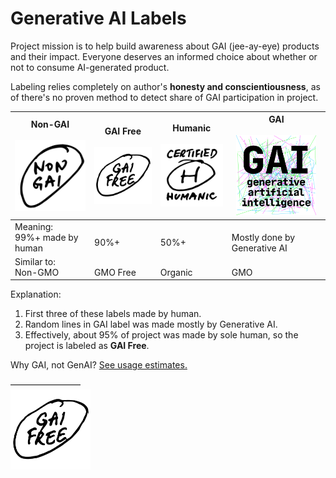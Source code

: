 # Generative AI Labels

Project mission is to help build awareness about GAI (jee-ay-eye) products and their impact. Everyone deserves an informed choice about whether or not to consume AI-generated product.

Labeling relies completely on author's **honesty and conscientiousness**, as of there's no proven method to detect share of GAI participation in project.

| Non-GAI<br /><br /><img src="png/non-gai-label.png" width="128" alt="non gai" /> | GAI Free<br /><br /><img src="png/gai-free-label.png" width="128" alt="gai gree" /> | Humanic<br /><br /><img src="png/certified-humanic-label.png" width="128" alt="certified humanic" /> | GAI<br /><br /><img src="png/gai-label-150.png" width="128" alt="generative ai" /> |
| -------------------------------------------------------------------------------- | ----------------------------------------------------------------------------------- | ---------------------------------------------------------------------------------------------------- | ---------------------------------------------------------------------------------- |
| Meaning:<br />99%+ made by human                                                 | <br />90%+                                                                          | <br />50%+                                                                                           | <br />Mostly done by Generative AI                                                 |
| Similar to:<br />Non-GMO                                                         | <br />GMO Free                                                                      | <br />Organic                                                                                        | <br />GMO                                                                          |

Explanation:

1. First three of these labels made by human.
2. Random lines in GAI label was made mostly by Generative AI.
3. Effectively, about 95% of project was made by sole human, so the project is labeled as **GAI Free**.

Why GAI, not GenAI? [See usage estimates.](gai-abbreviation-usage-probability.md)

————————  
<img src="png/gai-free-label.png" width="128" alt="gai gree" />

